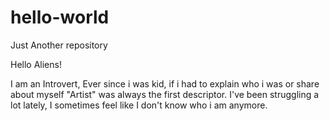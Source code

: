 # hello-world
Just Another repository

Hello Aliens!

I am an Introvert, Ever since i was kid, if i had to explain who i was or share about myself "Artist" was always the first descriptor. I've been struggling a lot lately, I sometimes feel like I don't know who i am anymore.
